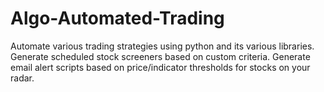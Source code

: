 # Algo-Automated-Trading
Automate various trading strategies using python and its various libraries.
Generate scheduled stock screeners based on custom criteria.
Generate email alert scripts based on price/indicator thresholds for stocks on your radar.
